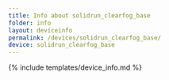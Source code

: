 ```yaml
---
title: Info about solidrun_clearfog_base
folder: info
layout: deviceinfo
permalink: /devices/solidrun_clearfog_base/
device: solidrun_clearfog_base
---
```

{% include templates/device_info.md %}
